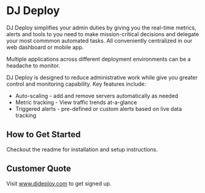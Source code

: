 # DJ Deploy #

DJ Deploy simplifies your admin duties by giving you the real-time metrics, alerts and tools to you need to make mission-critical decisions and delegate your most commmon automated tasks. All conveniently centralized in our web dashboard or mobile app.

Multiple applications across different deployment environments can be a headache to monitor.

DJ Deploy is designed to reduce administrative work while give you greater control and monitoring capability. Key features include:
- Auto-scaling - add and remove servers automatically as needed
- Metric tracking - View traffic trends at-a-glance
- Triggered alerts - pre-defined or custom alerts based on live data tracking

## How to Get Started ##
Checkout the readme for installation and setup instructions.

## Customer Quote ##
Visit www.djdeploy.com to get signed up.

